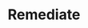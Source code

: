 ---
title: Remediate
type: page
slug: remediate
weight: 7
section_icon_label: Remediate
section_icon_image: img/solutions/opsfolio/Remediate.png
---